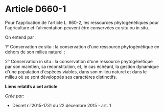 # Article D660-1

Pour l'application de l'article L. 660-2, les ressources phytogénétiques pour l'agriculture et l'alimentation peuvent être
conservées ex situ ou in situ. 

On entend par : 

1° Conservation ex situ : la conservation d'une ressource phytogénétique en dehors de son milieu naturel ; 

2° Conservation in situ : la conservation d'une ressource phytogénétique par son maintien, sa reconstitution, et, le cas
échéant, la gestion dynamique d'une population d'espèces viables, dans son milieu naturel et dans le milieu où se sont
développés ses caractères distinctifs.

**Liens relatifs à cet article**

_Créé par_:

  - Décret n°2015-1731 du 22 décembre 2015 - art. 1
